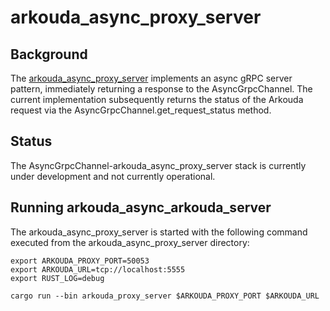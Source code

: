 # arkouda\_async\_proxy\_server

## Background

The [arkouda\_async\_proxy\_server](src/server.rs) implements an async gRPC server pattern, immediately returning a response to the AsyncGrpcChannel. The current implementation subsequently returns the status of the Arkouda request via the AsyncGrpcChannel.get_request_status method. 


## Status

The AsyncGrpcChannel-arkouda\_async\_proxy\_server stack is currently under development and not currently operational.

## Running arkouda\_async\_arkouda\_server

The arkouda\_async\_proxy\_server is started with the following command executed from the arkouda\_async\_proxy\_server directory:

```
export ARKOUDA_PROXY_PORT=50053
export ARKOUDA_URL=tcp://localhost:5555
export RUST_LOG=debug

cargo run --bin arkouda_proxy_server $ARKOUDA_PROXY_PORT $ARKOUDA_URL
```